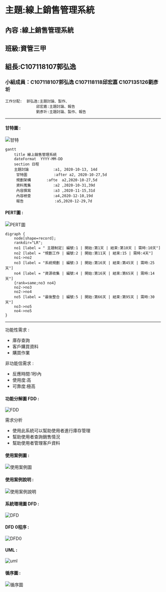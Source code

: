 # 主題:線上銷售管理系統



## 內容 :線上銷售管理系統


## 班級:資管三甲

## 組長:C107118107郭弘逸

### 小組成員：C107118107郭弘逸 C107118118邱宏嘉 C107135126劉彥圻
```
工作分配:  郭弘逸:主題討論、製作、
              邱宏嘉:主題討論、報告
              劉彥圻:主題討論、製作、報告
```
 ***




 
 
#### 甘特圖 :

![甘特](甘特.PNG "甘特")
```
gantt
    title 線上銷售管理系統
    dateFormat  YYYY-MM-DD
    section 日程
    主題討論           :a1, 2020-10-13, 14d
     甘特圖            :after a2, 2020-10-27,5d
     規劃架構       :afte  a2,2020-10-27,5d
     資料蒐集          :a2 ,2020-10-31,39d
     內容撰寫          :a3 ,2020-11-15,31d
     內容檢查          :a4,2020-12-10,19d
     報告              :a5,2020-12-29,7d   

```
 




#### PERT圖 :


![PERT圖](PERT圖.PNG "PERT圖")

```graphviz
digraph {
	node[shape=record];
	rankdir="LR";
    no1 [label = " 主題制定| 編號:1 | 開始:第1天 | 結束:第10天 | 需時:10天"]
    no2 [label = "規劃工作 | 編號:2 | 開始:第11天 | 結束:15 | 需時:4天"]
    no1->no2
    no3 [label = "系統規劃 | 編號:3 | 開始:第16天 | 結束:第45天 | 需時:25天"]
    no4 [label = "資源收集 | 編號:4 | 開始:第16天 | 結束:第65天 | 需時:14天"]
    {rank=same;no3 no4}
    no2->no3
    no2->no4
    no5 [label = "最後整合 | 編號:5 | 開始:第66天 | 結束:第95天 | 需時:30天"]
    no3->no5
    no4->no5
}
```
 *** 
 功能性需求 : 
 * 庫存查詢
 * 客戶購買資料
 * 購買作業
 
 非功能信需求 :
 * 反應時間:1秒內
 * 使用度:高
 * 可靠度:極高

#### 功能分解圖 FDD :
![FDD](FDD.JPG "FDD")

需求分析
* 使用此系統可以幫助使用者進行庫存管理
* 幫助使用者查詢銷售情況
* 幫助使用者管理客戶資料

#### 使用案例圖 :
![使用案例圖](使用案例圖.png "使用案例圖")

#### 使用案例說明 :
![使用案例說明](使用案例說明.png "使用案例說明")

#### 系統環境圖 DFD :
![DFD](DFD.png "DFD")

#### DFD 0程序 :
![DFD0](DFD0.png "DFD0")

#### UML :
![uml](uml.png "uml")

#### 循序圖 :
![循序圖](循序圖.png "循序圖")
